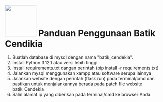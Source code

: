 # <img src="https://github.com/batikcendekia/batik-cendekia/assets/153000460/a42a3cd2-6b18-4b07-adbb-71ba4182fa8d" width="100px"> Panduan Penggunaan Batik Cendikia
1. Buatlah database di mysql dengan nama "batik_cendekia".
2. Install Python 3.12.1 atau versi lebih tinggi
3. Install requirements.txt dangan perintah (pip install -r requirements.txt)
4. Jalankan mysql menggunakan xampp atau software serupa lainnya
5. Jalankan website dengan perintah (flask run) pada terminal/cmd dan pastikan untuk menjalankannya berada pada patch file website batik_Cendekia
6. Salin alamat ip yang diberikan pada terminal/cmd ke browser Anda.




